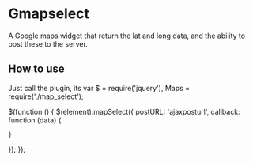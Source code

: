 # Gmapselect
A Google maps widget that return the lat and long data, and the ability to post these to the server.


## How to use
Just call the plugin, its 
var $ = require('jquery'),
  Maps = require('./map_select');
  
$(function () {
  $(element).mapSelect({
    postURL: 'ajaxposturl',
    callback: function (data) {
      
    }
  });
});
